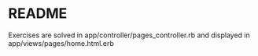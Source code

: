 # README

Exercises are solved in app/controller/pages_controller.rb and displayed in app/views/pages/home.html.erb
